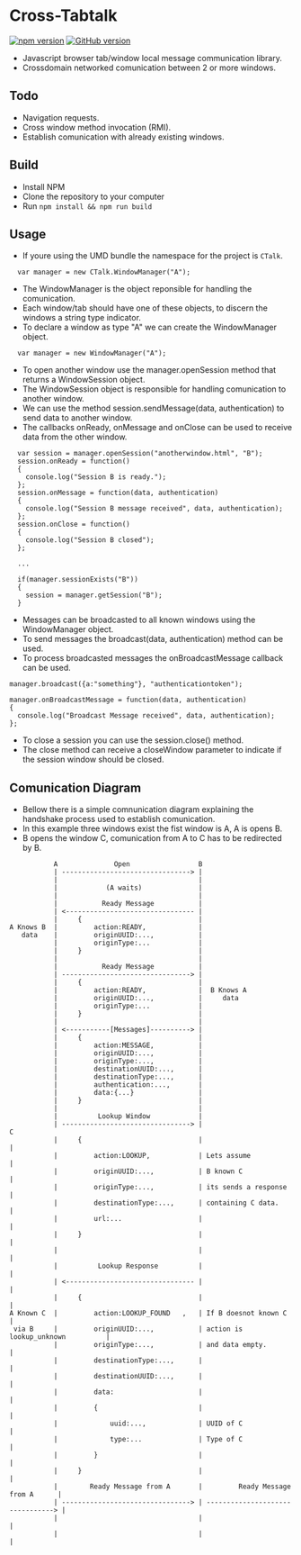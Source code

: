 # Cross-Tabtalk

[![npm version](https://badge.fury.io/js/crosstabtalk.svg)](https://badge.fury.io/js/crosstabtalk)
[![GitHub version](https://badge.fury.io/gh/tentone%2Fcrosstabtalk.svg)](https://badge.fury.io/gh/tentone%2Fcrosstabtalk)

 - Javascript browser tab/window local message communication library.
 - Crossdomain networked comunication between 2 or more windows.

## Todo
 - Navigation requests.
 - Cross window method invocation (RMI).
 - Establish comunication with already existing windows.

## Build
 - Install NPM
 - Clone the repository to your computer
 - Run ```npm install && npm run build```

## Usage
 - If youre using the UMD bundle the namespace for the project is ```CTalk```.

```
  var manager = new CTalk.WindowManager("A");
```
 - The WindowManager is the object reponsible for handling the comunication.
 - Each window/tab should have one of these objects, to discern the windows a string type indicator.
 - To declare a window as type "A" we can create the WindowManager object.

```
  var manager = new WindowManager("A");
```

 - To open another window use the manager.openSession method that returns a WindowSession object.
 - The WindowSession object is responsible for handling comunication to another window.
 - We can use the method session.sendMessage(data, authentication) to send data to another window.
 - The callbacks onReady, onMessage and onClose can be used to receive data from the other window.

```
  var session = manager.openSession("anotherwindow.html", "B");
  session.onReady = function()
  {
    console.log("Session B is ready.");
  };
  session.onMessage = function(data, authentication)
  {
    console.log("Session B message received", data, authentication);
  };
  session.onClose = function()
  {
    console.log("Session B closed");
  };
  
  ...

  if(manager.sessionExists("B"))
  {
    session = manager.getSession("B");
  }
```

 - Messages can be broadcasted to all known windows using the WindowManager object.
 - To send messages the broadcast(data, authentication) method can be used.
 - To process broadcasted messages the onBroadcastMessage callback can be used.

```
manager.broadcast({a:"something"}, "authenticationtoken");

manager.onBroadcastMessage = function(data, authentication)
{
  console.log("Broadcast Message received", data, authentication);
};
```
 - To close a session you can use the session.close() method.
 - The close method can receive a closeWindow parameter to indicate if the session window should be closed.

## Comunication Diagram
 - Bellow there is a simple comnunication diagram explaining the handshake process used to establish comunication.
 - In this example three windows exist the fist window is A, A is opens B.
 - B opens the window C, comunication from A to C has to be redirected by B.

```
           A              Open                 B
           | --------------------------------> |
           |                                   |
           |            (A waits)              |
           |                                   |
           |           Ready Message           |
           | <-------------------------------- |
           |     {                             |
A Knows B  |         action:READY,             |
   data    |         originUUID:...,           |
           |         originType:...            |
           |     }                             |
           |                                   |
           |           Ready Message           |
           | --------------------------------> |
           |     {                             |
           |         action:READY,             |  B Knows A
           |         originUUID:...,           |     data
           |         originType:...            |
           |     }                             |
           |                                   |
           | <-----------[Messages]----------> |
           |     {                             |
           |         action:MESSAGE,           | 
           |         originUUID:...,           |
           |         originType:...,           |
           |         destinationUUID:...,      |
           |         destinationType:...,      |
           |         authentication:...,       |
           |         data:{...}                |
           |     }                             | 
           |                                   |
           |          Lookup Window            |
           | --------------------------------> |                                   C
           |     {                             |                                   |
           |         action:LOOKUP,            | Lets assume                       |
           |         originUUID:...,           | B known C                         |
           |         originType:...,           | its sends a response              |
           |         destinationType:...,      | containing C data.                |
           |         url:...                   |                                   |
           |     }                             |                                   |
           |                                   |                                   |
           |          Lookup Response          |                                   |
           | <-------------------------------- |                                   |
           |     {                             |                                   |
A Known C  |         action:LOOKUP_FOUND   ,   | If B doesnot known C              |
 via B     |         originUUID:...,           | action is lookup_unknown          |
           |         originType:...,           | and data empty.                   |
           |         destinationType:...,      |                                   |
           |         destinationUUID:...,      |                                   |
           |         data:                     |                                   |
           |         {                         |                                   |
           |             uuid:...,             | UUID of C                         |
           |             type:...              | Type of C                         |
           |         }                         |                                   |
           |     }                             |                                   |
           |        Ready Message from A       |         Ready Message from A      |
           | --------------------------------> | --------------------------------> | 
           |                                   |                                   |
           |                                   |                                   |
```
